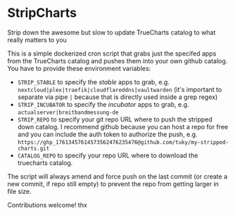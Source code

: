 # StripCharts
Strip down the awesome but slow to update TrueCharts catalog to what really matters to you

This is a simple dockerized cron script that grabs just the specifed apps from the TrueCharts catalog and pushes them into your own github catalog. You have to provide these environment variables:

* `STRIP_STABLE` to specify the *stable* apps to grab, e.g. `nextcloud|plex|traefik|cloudflareddns|vaultwarden` (it's important to separate via pipe `|` because that is directly used inside a grep regex)
* `STRIP_INCUBATOR` to specify the *incubator* apps to grab, e.g. `actualserver|breitbandmessung-de`
* `STRIP_REPO` to specify your git repo URL where to push the stripped down catalog. I recommend github because you can host a repo for free and you can include the auth token to authorize the push, e.g. `https://ghp_17613457614573562476235476@github.com/tuky/my-stripped-charts.git`
* `CATALOG_REPO` to specify your repo URL where to download the truecharts catalog.

The script will always amend and force push on the last commit (or create a new commit, if repo still empty) to prevent the repo from getting larger in file size.

Contributions welcome! thx
